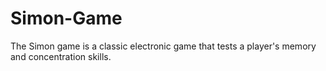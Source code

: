 # Simon-Game
The Simon game is a classic electronic game that tests a player's memory and concentration skills. 
